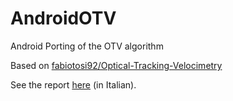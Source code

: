 # AndroidOTV
Android Porting of the OTV algorithm

Based on [fabiotosi92/Optical-Tracking-Velocimetry](https://github.com/fabiotosi92/Optical-Tracking-Velocimetry)

See the report [here](https://github.com/gullpet/tesi-triennale) (in Italian).
